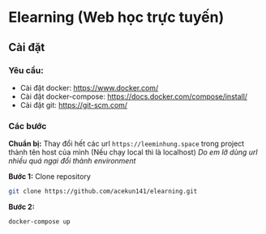 # Elearning (Web học trực tuyến)

## Cài đặt

### Yêu cầu:
* Cài đặt docker: https://www.docker.com/
* Cài đặt docker-compose: https://docs.docker.com/compose/install/
* Cài đặt git: https://git-scm.com/

### Các bước

**Chuẩn bị:**
Thay đổi hết các url `https://leeminhung.space` trong project thành tên host của mình (Nếu chạy local thì là localhost)
*Do em lỡ dùng url nhiều quá ngại đổi thành environment*

**Bước 1:**
Clone repository
```bash
git clone https://github.com/acekun141/elearning.git
```

**Bước 2:**
```bash
docker-compose up
```
